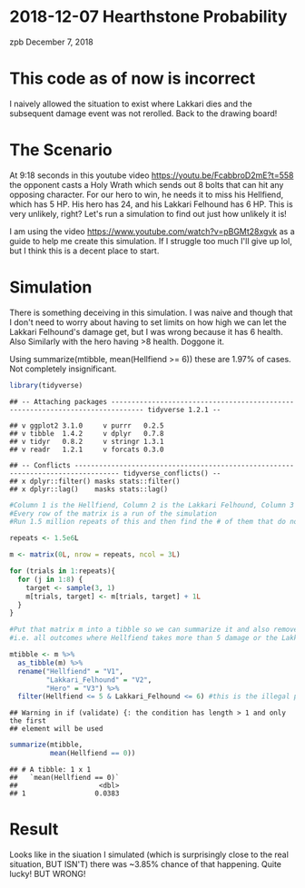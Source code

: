 2018-12-07 Hearthstone Probability
================
zpb
December 7, 2018

This code as of now is incorrect
================================

I naively allowed the situation to exist where Lakkari dies and the subsequent damage event was not rerolled. Back to the drawing board!

The Scenario
============

At 9:18 seconds in this youtube video <https://youtu.be/FcabbroD2mE?t=558> the opponent casts a Holy Wrath which sends out 8 bolts that can hit any opposing character. For our hero to win, he needs it to miss his Hellfiend, which has 5 HP. His hero has 24, and his Lakkari Felhound has 6 HP. This is very unlikely, right? Let's run a simulation to find out just how unlikely it is!

I am using the video <https://www.youtube.com/watch?v=pBGMt28xgvk> as a guide to help me create this simulation. If I struggle too much I'll give up lol, but I think this is a decent place to start.

Simulation
==========

There is something deceiving in this simulation. I was naive and though that I don't need to worry about having to set limits on how high we can let the Lakkari Felhound's damage get, but I was wrong because it has 6 health. Also Similarly with the hero having &gt;8 health. Doggone it.

Using summarize(mtibble, mean(Hellfiend &gt;= 6)) these are 1.97% of cases. Not completely insignificant.

``` r
library(tidyverse)
```

    ## -- Attaching packages ------------------------------------------------------------------------------ tidyverse 1.2.1 --

    ## v ggplot2 3.1.0     v purrr   0.2.5
    ## v tibble  1.4.2     v dplyr   0.7.8
    ## v tidyr   0.8.2     v stringr 1.3.1
    ## v readr   1.2.1     v forcats 0.3.0

    ## -- Conflicts --------------------------------------------------------------------------------- tidyverse_conflicts() --
    ## x dplyr::filter() masks stats::filter()
    ## x dplyr::lag()    masks stats::lag()

``` r
#Column 1 is the Hellfiend, Column 2 is the Lakkari Felhound, Column 3 is the hero
#Every row of the matrix is a run of the simulation
#Run 1.5 million repeats of this and then find the # of them that do not have any damage on the hellfiend

repeats <- 1.5e6L

m <- matrix(0L, nrow = repeats, ncol = 3L)

for (trials in 1:repeats){
  for (j in 1:8) {
    target <- sample(3, 1)
    m[trials, target] <- m[trials, target] + 1L
  }
}

#Put that matrix m into a tibble so we can summarize it and also remove all of the outcomes that aren't possible
#i.e. all outcomes where Hellfiend takes more than 5 damage or the Lakkari Felhound takes more than 6

mtibble <- m %>%
  as_tibble(m) %>%
  rename("Hellfiend" = "V1",
         "Lakkari_Felhound" = "V2",
         "Hero" = "V3") %>%
  filter(Hellfiend <= 5 & Lakkari_Felhound <= 6) #this is the illegal part. This is really dumb and isn't allowed. You need to figure out how to reroll the situations where Lakkari Felhound takes more than 6 damage and have it only select between Hellfiend and Hero.
```

    ## Warning in if (validate) {: the condition has length > 1 and only the first
    ## element will be used

``` r
summarize(mtibble,
          mean(Hellfiend == 0))
```

    ## # A tibble: 1 x 1
    ##   `mean(Hellfiend == 0)`
    ##                    <dbl>
    ## 1                 0.0383

Result
======

Looks like in the siuation I simulated (which is surprisingly close to the real situation, BUT ISN'T) there was ~3.85% chance of that happening. Quite lucky! BUT WRONG!
